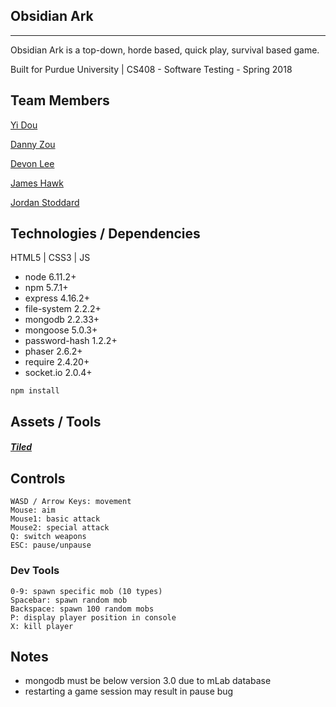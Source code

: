 ## Obsidian Ark

---

Obsidian Ark is a top-down, horde based, quick play, survival based game.

Built for Purdue University | CS408 - Software Testing - Spring 2018

## Team Members
[Yi Dou](https://github.com/omechan233)

[Danny Zou](https://github.com/zou50)

[Devon Lee](https://github.com/devonlee111)

[James Hawk](https://github.com/JamesPHawk)

[Jordan Stoddard](https://github.com/jstoddard94)

## Technologies / Dependencies

HTML5 | CSS3 | JS

* node 6.11.2+
* npm 5.7.1+
* express 4.16.2+
* file-system 2.2.2+
* mongodb 2.2.33+
* mongoose 5.0.3+
* password-hash 1.2.2+
* phaser 2.6.2+
* require 2.4.20+
* socket.io 2.0.4+

```
npm install
```

## Assets / Tools

##### [Tiled](http://www.mapeditor.org)

## Controls

    WASD / Arrow Keys: movement
    Mouse: aim
    Mouse1: basic attack
    Mouse2: special attack
    Q: switch weapons
    ESC: pause/unpause

### Dev Tools

    0-9: spawn specific mob (10 types)
    Spacebar: spawn random mob
    Backspace: spawn 100 random mobs
    P: display player position in console
    X: kill player

## Notes

- mongodb must be below version 3.0 due to mLab database
- restarting a game session may result in pause bug